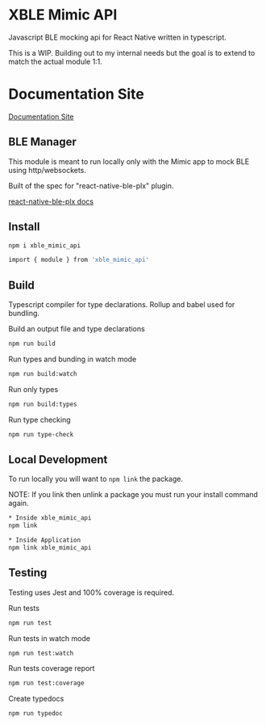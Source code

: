 # XBLE Mimic API

Javascript BLE mocking api for React Native written in typescript.

This is a WIP. Building out to my internal needs but the goal is to extend to match the actual module 1:1.

# Documentation Site
[Documentation Site](https://xjdesigns.github.io/XBLE-Mimic-API/)

## BLE Manager

This module is meant to run locally only with the Mimic app to mock BLE using http/websockets.

Built of the spec for "react-native-ble-plx" plugin.

[react-native-ble-plx docs](https://dotintent.github.io/react-native-ble-plx/#introduction)

## Install
```bash
npm i xble_mimic_api
```

```bash
import { module } from 'xble_mimic_api'
```

## Build
Typescript compiler for type declarations. Rollup and babel used for bundling.

Build an output file and type declarations
```bash
npm run build
```

Run types and bunding in watch mode
```bash
npm run build:watch
```

Run only types
```bash
npm run build:types
```

Run type checking
```bash
npm run type-check
```

## Local Development
To run locally you will want to `npm link` the package.

NOTE: If you link then unlink a package you must run your install command again.

```bash
* Inside xble_mimic_api
npm link
```

```bash
* Inside Application
npm link xble_mimic_api
```

## Testing
Testing uses Jest and 100% coverage is required.

Run tests
```bash
npm run test
```

Run tests in watch mode
```bash
npm run test:watch
```

Run tests coverage report
```bash
npm run test:coverage
```

Create typedocs
```bash
npm run typedoc
```
